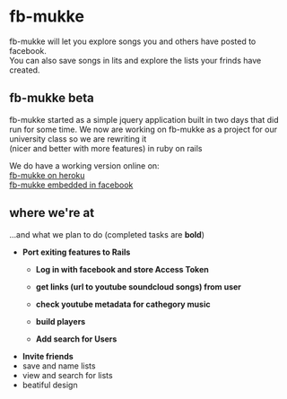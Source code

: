 fb-mukke
===
fb-mukke will let you explore songs you and others have posted to facebook.  
You can also save songs in lits and explore the lists your frinds have created.

fb-mukke beta
---
fb-mukke started as a simple jquery application built in two days that did run for some time.
We now are working on fb-mukke as a project for our university class so we are rewriting it  
(nicer and better with more features) in ruby on rails

We do have a working version online on:  
[fb-mukke on heroku](https://fb-mukke.herokuapp.com)  
[fb-mukke embedded in facebook](https://apps.facebook.com/fbmukke)  

where we're at
---
…and what we plan to do (completed tasks are __bold__)
* __Port exiting features to Rails__
  * __Log in with facebook and store Access Token__
  * __get links (url to youtube soundcloud songs) from user__
  * __check youtube metadata for cathegory music__
  * __build players__
  
  * __Add search for Users__
* __Invite friends__
* save and name lists
* view and search for lists
* beatiful design
